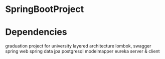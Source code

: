 # SpringBootProject

# Dependencies
graduation project for university layered architecture
lombok,
swagger
spring web
spring data jpa
postgresql
modelmapper
eureka server & client





